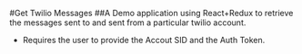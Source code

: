 #Get Twilio Messages
##A Demo application using React+Redux to retrieve the messages sent to and sent from a particular twilio account. 
- Requires the user to provide the Accout SID and the Auth Token. 

